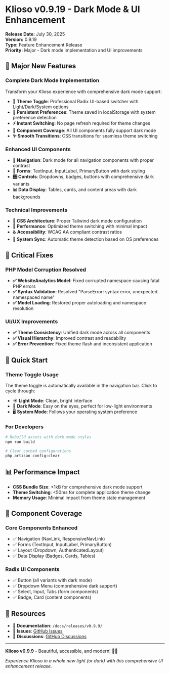 # Klioso v0.9.19 - Dark Mode & UI Enhancement

**Release Date:** July 30, 2025  
**Version:** 0.9.19  
**Type:** Feature Enhancement Release  
**Priority:** Major - Dark mode implementation and UI improvements

## 🌙 Major New Features

### Complete Dark Mode Implementation
Transform your Klioso experience with comprehensive dark mode support:

- **🎨 Theme Toggle**: Professional Radix UI-based switcher with Light/Dark/System options
- **💾 Persistent Preferences**: Theme saved in localStorage with system preference detection
- **⚡ Instant Switching**: No page refresh required for theme changes
- **🎯 Component Coverage**: All UI components fully support dark mode
- **✨ Smooth Transitions**: CSS transitions for seamless theme switching

### Enhanced UI Components
- **📱 Navigation**: Dark mode for all navigation components with proper contrast
- **📝 Forms**: TextInput, InputLabel, PrimaryButton with dark styling
- **🎛️ Controls**: Dropdowns, badges, buttons with comprehensive dark variants
- **📊 Data Display**: Tables, cards, and content areas with dark backgrounds

### Technical Improvements
- **🔧 CSS Architecture**: Proper Tailwind dark mode configuration
- **🚀 Performance**: Optimized theme switching with minimal impact
- **♿ Accessibility**: WCAG AA compliant contrast ratios
- **🔄 System Sync**: Automatic theme detection based on OS preferences

## 🐛 Critical Fixes

### PHP Model Corruption Resolved
- **✅ WebsiteAnalytics Model**: Fixed corrupted namespace causing fatal PHP errors
- **✅ Syntax Validation**: Resolved "ParseError: syntax error, unexpected namespaced name"
- **✅ Model Loading**: Restored proper autoloading and namespace resolution

### UI/UX Improvements
- **✅ Theme Consistency**: Unified dark mode across all components
- **✅ Visual Hierarchy**: Improved contrast and readability
- **✅ Error Prevention**: Fixed theme flash and inconsistent application

## 🚀 Quick Start

### Theme Toggle Usage
The theme toggle is automatically available in the navigation bar. Click to cycle through:
- ☀️ **Light Mode**: Clean, bright interface
- 🌙 **Dark Mode**: Easy on the eyes, perfect for low-light environments  
- 🖥️ **System Mode**: Follows your operating system preference

### For Developers
```bash
# Rebuild assets with dark mode styles
npm run build

# Clear cached configurations
php artisan config:clear
```

## 📊 Performance Impact

- **CSS Bundle Size**: +1kB for comprehensive dark mode support
- **Theme Switching**: <50ms for complete application theme change
- **Memory Usage**: Minimal impact from theme state management

## 🎯 Component Coverage

### Core Components Enhanced
- ✅ Navigation (NavLink, ResponsiveNavLink)
- ✅ Forms (TextInput, InputLabel, PrimaryButton)
- ✅ Layout (Dropdown, AuthenticatedLayout)
- ✅ Data Display (Badges, Cards, Tables)

### Radix UI Components
- ✅ Button (all variants with dark mode)
- ✅ Dropdown Menu (comprehensive dark support)
- ✅ Select, Input, Tabs (form components)
- ✅ Badge, Card (content components)

## 🔗 Resources

- **📖 Documentation**: `/docs/releases/v0.9.9/`
- **🐛 Issues**: [GitHub Issues](https://github.com/nathanmaster/Klioso/issues)
- **💬 Discussions**: [GitHub Discussions](https://github.com/nathanmaster/Klioso/discussions)

---

**Klioso v0.9.9** - Beautiful, accessible, and modern! 🌙✨

*Experience Klioso in a whole new light (or dark) with this comprehensive UI enhancement release.*
